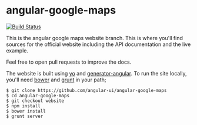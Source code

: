 angular-google-maps
===================

[![Build Status](https://travis-ci.org/angular-ui/angular-google-maps.png?branch=website)](https://travis-ci.org/angular-ui/angular-google-maps)

This is the angular google maps website branch. This is where you'll find sources for the official 
website including the API documentation and the live example.

Feel free to open pull requests to improve the docs.

The website is built using [yo](http://yeoman.io/) and [generator-angular](https://github.com/yeoman/generator-angular). 
To run the site locally, you'll need [bower](http://bower.io/) and [grunt](http://gruntjs.com/) in your path;

```
$ git clone https://github.com/angular-ui/angular-google-maps
$ cd angular-google-maps
$ git checkout website
$ npm install 
$ bower install
$ grunt server
```
